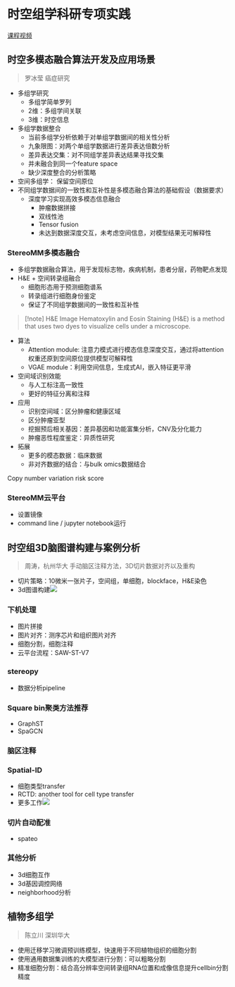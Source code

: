 # 时空组学科研专项实践

[课程视频](https://wx.vzan.com/live/page/1017109053?v=1714904678989&ver=af2033668905420b88952f011ba422be)

## 时空多模态融合算法开发及应用场景

> 罗冰莹
> 癌症研究

- 多组学研究
	- 多组学简单罗列
	- 2维：多组学间关联
	- 3维：时空信息
- 多组学数据整合
	- 当前多组学分析依赖于对单组学数据间的相关性分析
	- 九象限图：对两个单组学数据进行差异表达倍数分析
	- 差异表达交集：对不同组学差异表达结果寻找交集
	- 并未融合到同一个feature space
	- 缺少深度整合的分析策略
- 空间多组学： 保留空间原位
- 不同组学数据间的一致性和互补性是多模态融合算法的基础假设（数据要求）
	- 深度学习实现高效多模态信息融合
		- 肿瘤数据拼接
		- 双线性池
		- Tensor fusion
		- 未达到数据深度交互，未考虑空间信息，对模型结果无可解释性

### StereoMM多模态融合

- 多组学数据融合算法，用于发现标志物，疾病机制，患者分层，药物靶点发现
- H&E + 空间转录组融合
	- 细胞形态用于预测细胞谱系
	- 转录组进行细胞身份鉴定
	- 保证了不同组学数据间的一致性和互补性

> [!note] H&E Image
> Hematoxylin and Eosin Staining (H&E) is a method that uses two dyes to visualize cells under a microscope.

- 算法
	- Attention module: 注意力模式进行模态信息深度交互，通过将attention权重还原到空间原位提供模型可解释性
	- VGAE module：利用空间信息，生成式AI，嵌入特征更平滑
- 空间域识别效能
	- 与人工标注高一致性
	- 更好的特征分离和注释
- 应用
	- 识别空间域：区分肿瘤和健康区域
	- 区分肿瘤亚型
	- 挖掘预后相关基因：差异基因和功能富集分析，CNV及分化能力
	- 肿瘤恶性程度鉴定：异质性研究
- 拓展
	- 更多的模态数据：临床数据
	- 非对齐数据的结合：与bulk omics数据结合

Copy number variation risk score
### StereoMM云平台

- 设置镜像
- command line / jupyter notebook运行

## 时空组3D脑图谱构建与案例分析

> 周涛，杭州华大
> 手动脑区注释方法，3D切片数据对齐以及重构

- 切片策略：10微米一张片子，空间组，单细胞，blockface，H&E染色
- 3d图谱构建![](Pasted%20image%2020240506185222.png)

### 下机处理

- 图片拼接
- 图片对齐：测序芯片和组织图片对齐
- 细胞分割，细胞注释
- 云平台流程：SAW-ST-V7

### stereopy

- 数据分析pipeline

### Square bin聚类方法推荐

- GraphST
- SpaGCN

### 脑区注释


### Spatial-ID

- 细胞类型transfer
- RCTD: another tool for cell type transfer 
- 更多工作![](Pasted%20image%2020240506190842.png)

### 切片自动配准

- spateo

### 其他分析

- 3d细胞互作
- 3d基因调控网络
- neighborhood分析

## 植物多组学

> 陈立川
> 深圳华大

- 使用迁移学习微调预训练模型，快速用于不同植物组织的细胞分割
- 使用通用数据集训练的大模型进行分割：可以粗略分割
- 精准细胞分割：结合高分辨率空间转录组RNA位置和成像信息提升cellbin分割精度